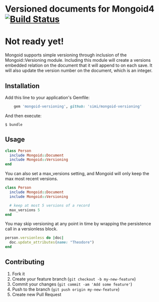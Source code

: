 # Versioned documents for Mongoid4[![Build Status](https://travis-ci.org/simi/mongoid-versioning.png?branch=master)](https://travis-ci.org/simi/mongoid-versioning)

# Not ready yet!

Mongoid supports simple versioning through inclusion of the Mongoid::Versioning module. Including this module will create a versions embedded relation on the document that it will append to on each save. It will also update the version number on the document, which is an integer.

## Installation

Add this line to your application's Gemfile:

```ruby
    gem 'mongoid-versioning', github: 'simi/mongoid-versioning'
```

And then execute:

    $ bundle

## Usage

```ruby
class Person
  include Mongoid::Document
  include Mongoid::Versioning
end
```

You can also set a max_versions setting, and Mongoid will only keep the max most recent versions.

```ruby
class Person
  include Mongoid::Document
  include Mongoid::Versioning

  # keep at most 5 versions of a record
  max_versions 5
end
```

You may skip versioning at any point in time by wrapping the persistence call in a versionless block.

```ruby
person.versionless do |doc|
  doc.update_attributes(name: "Theodore")
end
```

## Contributing

1. Fork it
2. Create your feature branch (`git checkout -b my-new-feature`)
3. Commit your changes (`git commit -am 'Add some feature'`)
4. Push to the branch (`git push origin my-new-feature`)
5. Create new Pull Request
